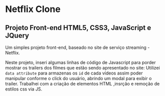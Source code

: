 # Netflix Clone

## Projeto Front-end HTML5, CSS3, JavaScript e JQuery

Um simples projeto front-end, baseado no site de serviço streaming - Netflix.

Neste projeto, inseri algumas linhas de código de Javascript para porder mostrar os trailers
dos filmes que estão sendo apresentado no site:
Utilizei ```data attribute``` para armazenas os ```id``` de cada vídeos assim poder manipular 
conforme o click do usuário, abrindo um modal para exibir o trailer.
Trabalhei com a criação de elementos HTML ,insrção e remoção de estilos css via JS.
